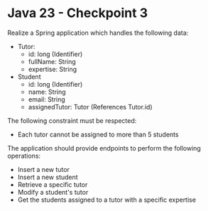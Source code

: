 # Java 23 - Checkpoint 3
Realize a Spring application which handles the following data:
- Tutor:
  - id: long (Identifier)
  - fullName: String
  - expertise: String
- Student
  - id: long (Identifier)
  - name: String
  - email: String
  - assignedTutor: Tutor (References Tutor.id)
  
The following constraint must be respected:
- Each tutor cannot be assigned to more than 5 students

The application should provide endpoints to perform the following operations:
- Insert a new tutor
- Insert a new student
- Retrieve a specific tutor
- Modify a student's tutor
- Get the students assigned to a tutor with a specific expertise
  

